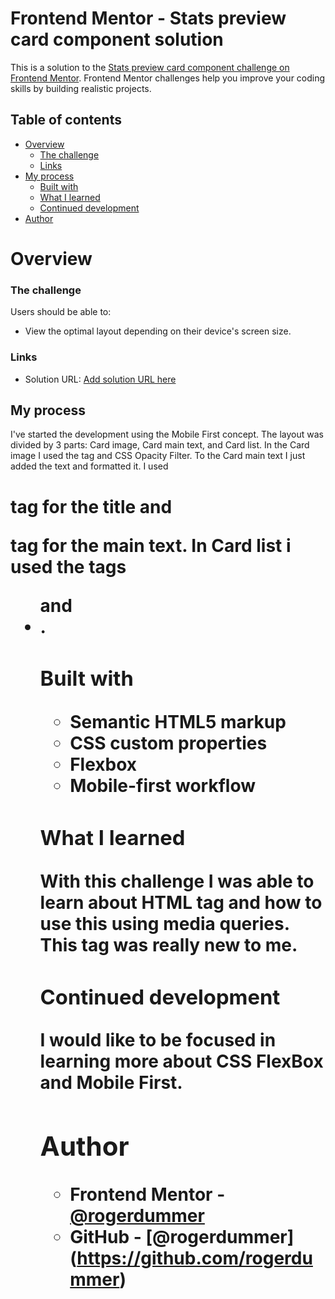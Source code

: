 # Frontend Mentor - Stats preview card component solution

This is a solution to the [Stats preview card component challenge on Frontend Mentor](https://www.frontendmentor.io/challenges/stats-preview-card-component-8JqbgoU62). Frontend Mentor challenges help you improve your coding skills by building realistic projects. 

## Table of contents

- [Overview](#overview)
  - [The challenge](#the-challenge)
  - [Links](#links)
- [My process](#my-process)
  - [Built with](#built-with)
  - [What I learned](#what-i-learned)
  - [Continued development](#continued-development)
- [Author](#author)

# Overview

### The challenge

Users should be able to:

- View the optimal layout depending on their device's screen size.

### Links

- Solution URL: [Add solution URL here](https://your-solution-url.com)

## My process

I've started the development using the Mobile First concept.
The layout was divided by 3 parts: Card image, Card main text, and Card list.
In the Card image I used the tag <picture> and CSS Opacity Filter.
To the Card main text I just added the text and formatted it. I used <h1> tag for the title and <p> tag for the main text.
In Card list i used the tags <ul> and <li>.


### Built with

- Semantic HTML5 markup
- CSS custom properties
- Flexbox
- Mobile-first workflow

### What I learned

With this challenge I was able to learn about HTML tag <picture> and how to use this using media queries.
This tag was really new to me.

### Continued development

I would like to be focused in learning more about CSS FlexBox and Mobile First.

## Author

- Frontend Mentor - [@rogerdummer](https://www.frontendmentor.io/profile/yourusername)
- GitHub - [@rogerdummer] (https://github.com/rogerdummer)
